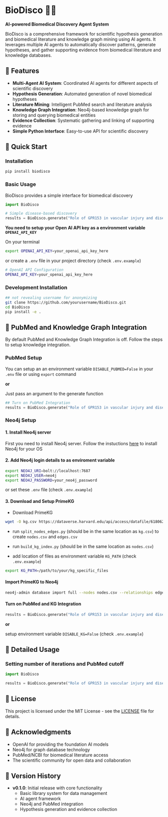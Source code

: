# BioDisco 🧬🤖

**AI-powered Biomedical Discovery Agent System**

BioDisco is a comprehensive framework for scientific hypothesis generation and biomedical literature and knowledge graph mining using AI agents. It leverages multiple AI agents to automatically discover patterns, generate hypotheses, and gather supporting evidence from biomedical literature and knowledge databases.

## 🌟 Features

- **Multi-Agent AI System**: Coordinated AI agents for different aspects of scientific discovery
- **Hypothesis Generation**: Automated generation of novel biomedical hypotheses
- **Literature Mining**: Intelligent PubMed search and literature analysis
- **Knowledge Graph Integration**: Neo4j-based knowledge graph for storing and querying biomedical entities
- **Evidence Collection**: Systematic gathering and linking of supporting evidence
- **Simple Python Interface**: Easy-to-use API for scientific discovery

## 🚀 Quick Start

### Installation

```bash
pip install biodisco
```

### Basic Usage

BioDisco provides a simple interface for biomedical discovery

```python
import BioDisco

# Simple disease-based discovery
results = BioDisco.generate("Role of GPR153 in vascular injury and disease")

```

**You need to setup your Open AI API key as a environment variable `OPENAI_API_KEY`**

On your terminal 
```bash
export OPENAI_API_KEY=your_openai_api_key_here
````

or create a `.env` file in your project directory (check `.env.example`)
```bash
# OpenAI API Configuration
OPENAI_API_KEY=your_openai_api_key_here
```


### Development Installation

```bash
## not revealing username for anonymizing
git clone https://github.com/yourusername/BioDisco.git
cd BioDisco
pip install -e .
```

## 🔧 PubMed and Knowledge Graph Integration

By default PubMed and Knowledge Graph Integration is off. Follow the steps to setup knowledge integration.

### PubMed Setup

You can setup an an environment variable `DISABLE_PUBMED=False` in your `.env` file or using `export` command

**or**

Just pass an argument to the generate function

```python
## Turn on PubMed Integration
results = BioDisco.generate("Role of GPR153 in vascular injury and disease", disable_pubmed=False)
```

### Neo4j Setup

#### 1. Install Neo4j server 

First you need to install Neo4j server. Follow the instuctions [here](https://neo4j.com/docs/operations-manual/current/installation/) to install Neo4j for your OS

#### 2. Add Neo4j login details to as enviroment variable

```bash
export NEO4J_URI=bolt://localhost:7687
export NEO4J_USER=neo4j
export NEO4J_PASSWORD=your_neo4j_password
```
or set these `.env` file (check `.env.example`)

#### 3. Download and Setup PrimeKG

- Download PrimeKG 
```bash
wget -O kg.csv https://dataverse.harvard.edu/api/access/datafile/6180620
```

- run `split_nodes_edges.py` (should be in the same location as `kg.csv`) to create `nodes.csv` and `edges.csv`

- run `build_kg_index.py` (should be in the same location as `nodes.csv`)

- add location of files as environment variable `KG_PATH`  (check `.env.example`)
```bash
export KG_PATH=/path/to/your/kg_specific_files
```

#### Import PrimeKG to Neo4j

```bash
neo4j-admin database import full --nodes nodes.csv --relationships edges.csv --overwrite-destination
```

#### Turn on PubMed and KG Integration

```python
results = BioDisco.generate("Role of GPR153 in vascular injury and disease", disable_pubmed=False, disable_kg=False)
```

**or**

setup environment variable `DISABLE_KG=False` (check `.env.example`)

<!-- ## 🏗️ Architecture

BioDisco consists of several core components:


### AI Agents
- **KeywordExtractorAgent**: Extracts relevant keywords from text
- **HypothesisQueryAgent**: Generates search queries for hypothesis validation
- **DomainSelectorAgent**: Identifies relevant scientific domains
- **ScientistAgent**: Orchestrates the discovery process

### Data Integration
- **Neo4j Integration**: Graph database for complex biomedical relationships
- **PubMed API**: Automated literature search and retrieval
- **Embedding Models**: Semantic similarity and search capabilities -->

## 📖 Detailed Usage

### Setting number of iterations and PubMed cutoff

```python
import BioDisco

results = BioDisco.generate("Role of GPR153 in vascular injury and disease", disable_pubmed=False, disable_kg=False, n_iterations=3, start_year=2020)
```


<!-- ## 📚 Examples

Check out the `/examples` directory for comprehensive examples:

- `basic_usage.py`: Getting started with core functionality
- `hypothesis_pipeline.ipynb`: Full hypothesis generation pipeline
- `literature_analysis.ipynb`: Advanced literature mining techniques
- `knowledge_graph_demo.ipynb`: Working with biomedical knowledge graphs -->


<!-- ## 📖 Documentation

Full documentation is available at: [https://biodisco.readthedocs.io/](https://biodisco.readthedocs.io/)

```

## 📚 API Reference

### Main Interface

#### `BioDisco.generate(input_data, **kwargs)`

The primary interface for biomedical discovery.

**Parameters:**
- `input_data` (str or dict): Disease name or structured input
- `genes` (list, optional): List of gene names 
- `background` (str, optional): Background research context
- `start_year` (int, optional): Earliest publication year (default: 2019)
- `min_results` (int, optional): Minimum search results (default: 3)
- `max_results` (int, optional): Maximum search results (default: 10)
- `n_iterations` (int, optional): Number of discovery iterations (default: 3)
- `max_articles_per_round` (int, optional): Articles per iteration (default: 10)
- `node_limit` (int, optional): Knowledge graph node limit (default: 50)
- `direct_edge_limit` (int, optional): Knowledge graph edge limit (default: 30)

**Returns:**
- `dict`: Discovery results with hypotheses, evidence, and analysis

**Examples:**
```python
# Simple usage
results = BioDisco.generate("diabetes")

# With genes
results = BioDisco.generate("cancer", genes=["BRCA1", "BRCA2"])

# Structured input
results = BioDisco.generate({
    "disease": "Alzheimer's", 
    "genes": ["APP", "PSEN1"],
    "background": "Amyloid cascade hypothesis"
})

# Custom parameters
results = BioDisco.generate(
    "multiple sclerosis",
    n_iterations=5,
    max_results=20,
    start_year=2020
)
```

### Advanced Functions

- `run_biodisco_full(disease, core_genes, **params)`: Full pipeline with background generation
- `run_full_pipeline(background, **params)`: Evidence-focused pipeline
- `run_background_only(disease, core_genes, **params)`: Generate research background only -->

<!-- ## 🤝 Contributing

We welcome contributions! Please see our [Contributing Guidelines](CONTRIBUTING.md) for details.

1. Fork the repository
2. Create a feature branch (`git checkout -b feature/amazing-feature`)
3. Commit your changes (`git commit -m 'Add amazing feature'`)
4. Push to the branch (`git push origin feature/amazing-feature`)
5. Open a Pull Request -->

## 📄 License

This project is licensed under the MIT License - see the [LICENSE](LICENSE) file for details.

## 🙏 Acknowledgments

- OpenAI for providing the foundation AI models
- Neo4j for graph database technology
- PubMed/NCBI for biomedical literature access
- The scientific community for open data and collaboration

<!-- ## 📧 Contact

- **Team**: BioDisco Team
- **Email**: contact@biodisco.ai
- **Issues**: [GitHub Issues](https://github.com/yourusername/BioDisco/issues) -->

## 🔄 Version History

- **v0.1.0**: Initial release with core functionality
  - Basic library system for data management
  - AI agent framework
  - Neo4j and PubMed integration
  - Hypothesis generation and evidence collection

